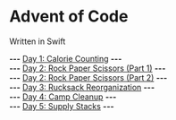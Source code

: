 # Advent of Code

Written in Swift

**---** [Day 1: Calorie Counting](AdventOfCode2022/Day1/Day1.swift) **---**<br />
**---** [Day 2: Rock Paper Scissors (Part 1)](AdventOfCode2022/Day2/Day2Part1.swift) **---**<br />
**---** [Day 2: Rock Paper Scissors (Part 2)](AdventOfCode2022/Day2/Day2Part2.swift) **---**<br />
**---** [Day 3: Rucksack Reorganization](AdventOfCode2022/Day3/Day3.swift) **---**<br />
**---** [Day 4: Camp Cleanup](AdventOfCode2022/Day4/Day4.swift) **---**<br />
**---** [Day 5: Supply Stacks](AdventOfCode2022/Day5/Day5.swift) **---**<br />
